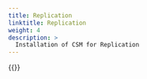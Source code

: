 ```yaml
---
title: Replication
linktitle: Replication
weight: 4
description: >
  Installation of CSM for Replication
---
```


{{<include file="content/v1/getting-started/installation/operator/modules/replication.md">}}
